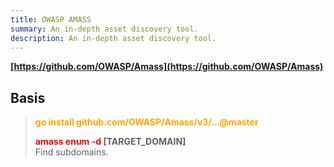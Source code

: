 ```yaml
---
title: OWASP AMASS
summary: An in-depth asset discovery tool.
description: An in-depth asset discovery tool.
---
```


**[https://github.com/OWASP/Amass](https://github.com/OWASP/Amass)**

## Basis


 > 
 > **<font color=orange>go install github.com/OWASP/Amass/v3/...@master</font>**
 > 
 > **<font color=red>amass enum -d</font> \[TARGET_DOMAIN\]**</br>
 > Find subdomains.
